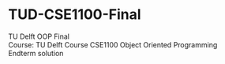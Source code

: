# TUD-CSE1100-Final
TU Delft OOP Final  
Course: TU Delft Course CSE1100 Object Oriented Programming  
Endterm solution
